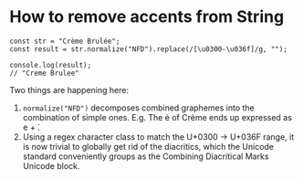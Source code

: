 # How to remove accents from String

```
const str = "Crème Brulée";
const result = str.normalize("NFD").replace(/[\u0300-\u036f]/g, "");

console.log(result);
// "Creme Brulee"
```

Two things are happening here:

1. `normalize("NFD")` decomposes combined graphemes into the combination of simple ones. E.g. The è of Crème ends up expressed as e +  ̀.
2. Using a regex character class to match the U+0300 → U+036F range, it is now trivial to globally get rid of the diacritics, which the Unicode standard conveniently groups as the Combining Diacritical Marks Unicode block.
